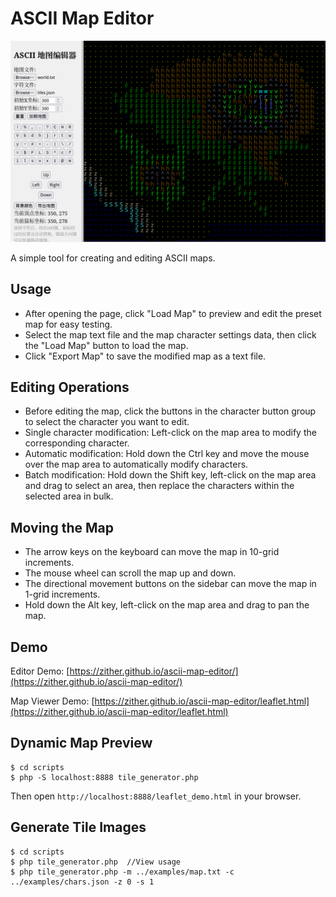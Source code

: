 # ASCII Map Editor

![Ascii Map Editor](./assets/screenshot.png)

A simple tool for creating and editing ASCII maps.

## Usage

- After opening the page, click "Load Map" to preview and edit the preset map for easy testing.
- Select the map text file and the map character settings data, then click the "Load Map" button to load the map.
- Click "Export Map" to save the modified map as a text file.

## Editing Operations

- Before editing the map, click the buttons in the character button group to select the character you want to edit.
- Single character modification: Left-click on the map area to modify the corresponding character.
- Automatic modification: Hold down the Ctrl key and move the mouse over the map area to automatically modify characters.
- Batch modification: Hold down the Shift key, left-click on the map area and drag to select an area, then replace the characters within the selected area in bulk.

## Moving the Map

- The arrow keys on the keyboard can move the map in 10-grid increments.
- The mouse wheel can scroll the map up and down.
- The directional movement buttons on the sidebar can move the map in 1-grid increments.
- Hold down the Alt key, left-click on the map area and drag to pan the map.

## Demo

Editor Demo: [https://zither.github.io/ascii-map-editor/](https://zither.github.io/ascii-map-editor/)

Map Viewer Demo: [https://zither.github.io/ascii-map-editor/leaflet.html](https://zither.github.io/ascii-map-editor/leaflet.html)

## Dynamic Map Preview

```
$ cd scripts
$ php -S localhost:8888 tile_generator.php
```

Then open `http://localhost:8888/leaflet_demo.html` in your browser.

## Generate Tile Images

```
$ cd scripts
$ php tile_generator.php  //View usage
$ php tile_generator.php -m ../examples/map.txt -c ../examples/chars.json -z 0 -s 1
```